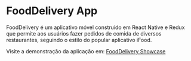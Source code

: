 # FoodDelivery App


FoodDelivery é um aplicativo móvel construído em React Native e Redux que permite aos usuários fazer pedidos de comida de diversos restaurantes, seguindo o estilo do popular aplicativo iFood.

Visite a demonstração da aplicação em: [FoodDelivery Showcase](https://delivery-app-webpag.vercel.app/)



